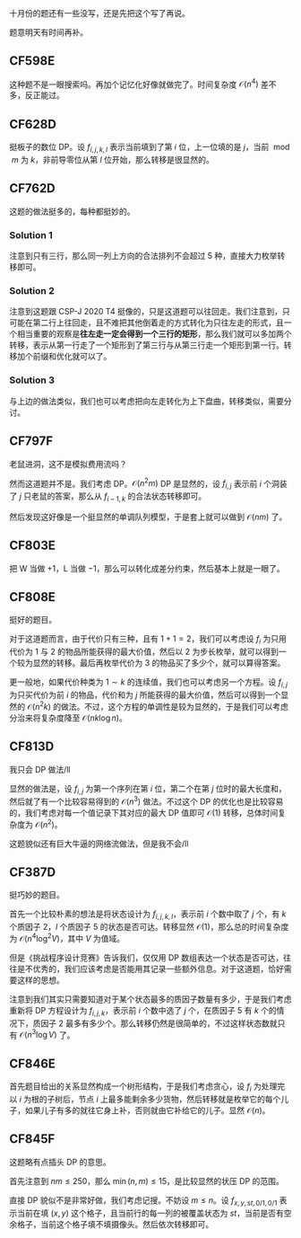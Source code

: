 十月份的题还有一些没写，还是先把这个写了再说。

题意明天有时间再补。

## CF598E

这种题不是一眼搜索吗。再加个记忆化好像就做完了。时间复杂度 $\mathcal{O}(n^4)$ 差不多，反正能过。

## CF628D

挺板子的数位 DP。设 $f_{i, j, k, l}$ 表示当前填到了第 $i$ 位，上一位填的是 $j$，当前 $\bmod m$ 为 $k$，非前导零位从第 $l$ 位开始，那么转移是很显然的。

## CF762D

这题的做法挺多的，每种都挺妙的。

### Solution 1

注意到只有三行，那么同一列上方向的合法排列不会超过 5 种，直接大力枚举转移即可。

### Solution 2

注意到这题跟 CSP-J 2020 T4 挺像的，只是这道题可以往回走。我们注意到，只可能在第二行上往回走，且不难把其他倒着走的方式转化为只往左走的形式，且一个相当重要的观察是**往左走一定会得到一个三行的矩形**，那么我们就可以多加两个转移，表示从第一行走了一个矩形到了第三行与从第三行走一个矩形到第一行。转移加个前缀和优化就可以了。

### Solution 3

与上边的做法类似，我们也可以考虑把向左走转化为上下盘曲，转移类似，需要分讨。

## CF797F

老鼠进洞，这不是模拟费用流吗？

然而这道题并不是。我们考虑 DP。$\mathcal{O}(n^2m)$ DP 是显然的，设 $f_{i, j}$ 表示前 $i$ 个洞装了 $j$ 只老鼠的答案，那么从 $f_{i - 1, k}$ 的合法状态转移即可。

然后发现这好像是一个挺显然的单调队列模型，于是套上就可以做到 $\mathcal{O}(nm)$ 了。

## CF803E

把 W 当做 $+1$，L 当做 $-1$，那么可以转化成差分约束，然后基本上就是一眼了。

## CF808E

挺好的题目。

对于这道题而言，由于代价只有三种，且有 $1 + 1 = 2$，我们可以考虑设 $f_i$ 为只用代价为 $1$ 与 $2$ 的物品所能获得的最大价值，然后以 $2$ 为步长枚举，就可以得到一个较为显然的转移。最后再枚举代价为 $3$ 的物品买了多少个，就可以算得答案。

更一般地，如果代价种类为 $1 \sim k$ 的连续值，我们也可以考虑另一个方程。设 $f_{i, j}$ 为只买代价为前 $i$ 的物品，代价和为 $j$ 所能获得的最大价值，然后可以得到一个显然的 $\mathcal{O}(n^2k)$ 的做法。不过，这个方程的单调性是较为显然的，于是我们可以考虑分治来将复杂度降至 $\mathcal{O}(nk \log n)$。

## CF813D

我只会 DP 做法/ll

显然的做法是，设 $f_{i, j}$ 为第一个序列在第 $i$ 位，第二个在第 $j$ 位时的最大长度和，然后就了有一个比较容易得到的 $\mathcal{O}(n ^ 3)$ 做法。不过这个 DP 的优化也是比较容易的，我们考虑对每一个值记录下其对应的最大 DP 值即可 $\mathcal{O}(1)$ 转移，总体时间复杂度为 $\mathcal{O}(n^2)$。

这题貌似还有巨大牛逼的网络流做法，但是我不会/ll

## CF387D

挺巧妙的题目。

首先一个比较朴素的想法是将状态设计为 $f_{i, j, k, l}$，表示前 $i$ 个数中取了 $j$ 个，有 $k$ 个质因子 $2$，$l$ 个质因子 $5$ 的状态是否可达。转移显然 $\mathcal{O}(1)$，那么总的时间复杂度为 $\mathcal{O}(n^4 \log^2 V)$，其中 $V$ 为值域。

但是《挑战程序设计竞赛》告诉我们，仅仅用 DP 数组表达一个状态是否可达，往往是不优秀的，我们应该考虑是否能用其记录一些额外信息。对于这道题，恰好需要这样的思想。

注意到我们其实只需要知道对于某个状态最多的质因子数量有多少，于是我们考虑重新将 DP 方程设计为 $f_{i, j, k}$，表示前 $i$ 个数中选了 $j$ 个，在质因子 $5$ 有 $k$ 个的情况下，质因子 $2$ 最多有多少个。那么转移仍然是很简单的，不过这样状态数就只有 $\mathcal{O}(n^3 \log V)$ 了。

## CF846E

首先题目给出的关系显然构成一个树形结构，于是我们考虑贪心，设 $f_i$ 为处理完以 $i$ 为根的子树后，节点 $i$ 上最多能剩余多少货物，然后转移就是枚举它的每个儿子，如果儿子有多的就往它身上补，否则就由它补给它的儿子。显然 $\mathcal{O}(n)$。

## CF845F

这题略有点插头 DP 的意思。

首先注意到 $nm \le 250$，那么 $\min(n, m) \le 15$，是比较显然的状压 DP 的范围。

直接 DP 貌似不是非常好做，我们考虑记搜。不妨设 $m \le n$。设 $f_{x, y, st, 0/1, 0/1}$ 表示当前在填 $(x, y)$ 这个格子，且当前行的每一列的被覆盖状态为 $st$，当前是否有空余格子，当前这个格子填不填摄像头。然后依次转移即可。
